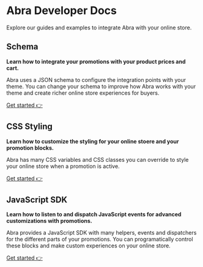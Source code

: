# Abra Developer Docs

Explore our guides and examples to integrate Abra with your online store.

## Schema <!-- {docsify-ignore} -->

**Learn how to integrate your promotions with your product prices and cart.**

Abra uses a JSON schema to configure the integration points with your theme. You can change your schema to improve how Abra works with your theme and create richer online store experiences for buyers.

[Get started 👉](schema.md)

## CSS Styling <!-- {docsify-ignore} -->

**Learn how to customize the styling for your online stoere and your promotion blocks.**

Abra has many CSS variables and CSS classes you can override to style your online store when a promotion is active.

[Get started 👉](css.md)

## JavaScript SDK <!-- {docsify-ignore} -->

**Learn how to listen to and dispatch JavaScript events for advanced customizations with promotions.**

Abra provides a JavaScript SDK with many helpers, events and dispatchers for the different parts of your promotions. You can programatically control these blocks and make custom experiences on your online store.

[Get started 👉](js.md)
